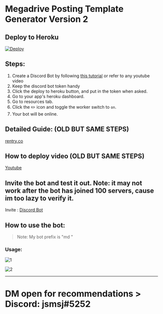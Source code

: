 # Megadrive Posting Template Generator Version 2

## Deploy to Heroku

[![Deploy](https://www.herokucdn.com/deploy/button.svg)](https://heroku.com/deploy)

## Steps:
1. Create a Discord Bot by following [this tutorial](https://discordpy.readthedocs.io/en/stable/discord.html) or refer to any youtube video
2. Keep the discord bot token handy
3. Click the deploy to heroku button, and put in the token when asked.
4. Go to your app's heroku dashboard.
5. Go to resources tab.
6. Click the ✏️ icon and toggle the worker switch to `on`.
7. Your bot will be online.

## Detailed Guide: (OLD BUT SAME STEPS)

[rentry.co](https://rentry.co/t9zes)

## How to deploy video (OLD BUT SAME STEPS)

[Youtube](https://www.youtube.com/watch?v=58Bju0FhMVM)


## Invite the bot and test it out. Note: it may not work after the bot has joined 100 servers, cause im too lazy to verify it.

Invite : [Discord Bot](https://discord.com/api/oauth2/authorize?client_id=1009491113515683910&permissions=274878188544&scope=bot)

## How to use the bot:
> Note: My bot prefix is "md "

### Usage:

![1](https://i.imgur.com/NGmN7xG.png "1")

![2](https://i.imgur.com/29y8Usm.png "2")

------------

# DM open for recommendations > Discord: jsmsj#5252
